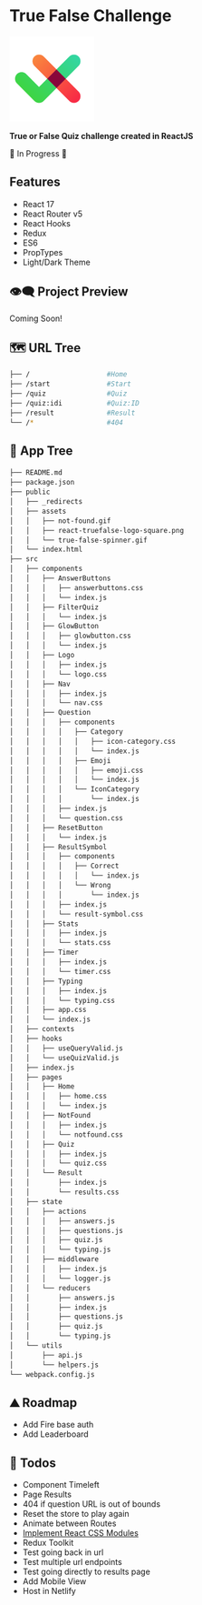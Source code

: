 # True False Challenge

<img src="https://raw.githubusercontent.com/moisestech/react-true-false/main/public/assets/react-truefalse-logo.png" width="150px"/>

**True or False Quiz challenge created in ReactJS**

🚧 In Progress 🚧

## Features

- React 17
- React Router v5
- React Hooks
- Redux
- ES6
- PropTypes
- Light/Dark Theme

## 👁️‍🗨️ Project Preview

Coming Soon!

## 🗺 URL Tree

```bash
├── /                   #Home
├── /start              #Start
├── /quiz               #Quiz
├── /quiz:idi           #Quiz:ID
├── /result             #Result
└── /*                  #404
```

## 🌿 App Tree

```bash
├── README.md
├── package.json
├── public
│   ├── _redirects
│   ├── assets
│   │   ├── not-found.gif
│   │   ├── react-truefalse-logo-square.png
│   │   └── true-false-spinner.gif
│   └── index.html
├── src
│   ├── components
│   │   ├── AnswerButtons
│   │   │   ├── answerbuttons.css
│   │   │   └── index.js
│   │   ├── FilterQuiz
│   │   │   └── index.js
│   │   ├── GlowButton
│   │   │   ├── glowbutton.css
│   │   │   └── index.js
│   │   ├── Logo
│   │   │   ├── index.js
│   │   │   └── logo.css
│   │   ├── Nav
│   │   │   ├── index.js
│   │   │   └── nav.css
│   │   ├── Question
│   │   │   ├── components
│   │   │   │   ├── Category
│   │   │   │   │   ├── icon-category.css
│   │   │   │   │   └── index.js
│   │   │   │   ├── Emoji
│   │   │   │   │   ├── emoji.css
│   │   │   │   │   └── index.js
│   │   │   │   └── IconCategory
│   │   │   │       └── index.js
│   │   │   ├── index.js
│   │   │   └── question.css
│   │   ├── ResetButton
│   │   │   └── index.js
│   │   ├── ResultSymbol
│   │   │   ├── components
│   │   │   │   ├── Correct
│   │   │   │   │   └── index.js
│   │   │   │   └── Wrong
│   │   │   │       └── index.js
│   │   │   ├── index.js
│   │   │   └── result-symbol.css
│   │   ├── Stats
│   │   │   ├── index.js
│   │   │   └── stats.css
│   │   ├── Timer
│   │   │   ├── index.js
│   │   │   └── timer.css
│   │   ├── Typing
│   │   │   ├── index.js
│   │   │   └── typing.css
│   │   ├── app.css
│   │   └── index.js
│   ├── contexts
│   ├── hooks
│   │   ├── useQueryValid.js
│   │   └── useQuizValid.js
│   ├── index.js
│   ├── pages
│   │   ├── Home
│   │   │   ├── home.css
│   │   │   └── index.js
│   │   ├── NotFound
│   │   │   ├── index.js
│   │   │   └── notfound.css
│   │   ├── Quiz
│   │   │   ├── index.js
│   │   │   └── quiz.css
│   │   └── Result
│   │       ├── index.js
│   │       └── results.css
│   ├── state
│   │   ├── actions
│   │   │   ├── answers.js
│   │   │   ├── questions.js
│   │   │   ├── quiz.js
│   │   │   └── typing.js
│   │   ├── middleware
│   │   │   ├── index.js
│   │   │   └── logger.js
│   │   └── reducers
│   │       ├── answers.js
│   │       ├── index.js
│   │       ├── questions.js
│   │       ├── quiz.js
│   │       └── typing.js
│   └── utils
│       ├── api.js
│       └── helpers.js
└── webpack.config.js
```

## ⛰️ Roadmap

- Add Fire base auth
- Add Leaderboard

## 📝 Todos

- Component Timeleft
- Page Results
- 404 if question URL is out of bounds
- Reset the store to play again
- Animate between Routes
- [Implement React CSS Modules](https://github.com/gajus/babel-plugin-react-css-modules)
- Redux Toolkit
- Test going back in url
- Test multiple url endpoints
- Test going directly to results page
- Add Mobile View
- Host in Netlify
